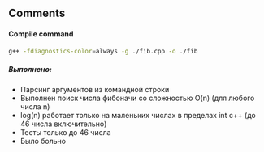 ## Comments

#### Compile command

```bash
g++ -fdiagnostics-color=always -g ./fib.cpp -o ./fib
```

##### Выполнено:
- Парсинг аргументов из командной строки
- Выполнен поиск числа фибоначи со сложностью O(n) (для любого числа n)
- log(n) работает только на маленьких числах в пределах int c++ (до 46 числа включительно)
- Тесты только до 46 числа
- Было больно